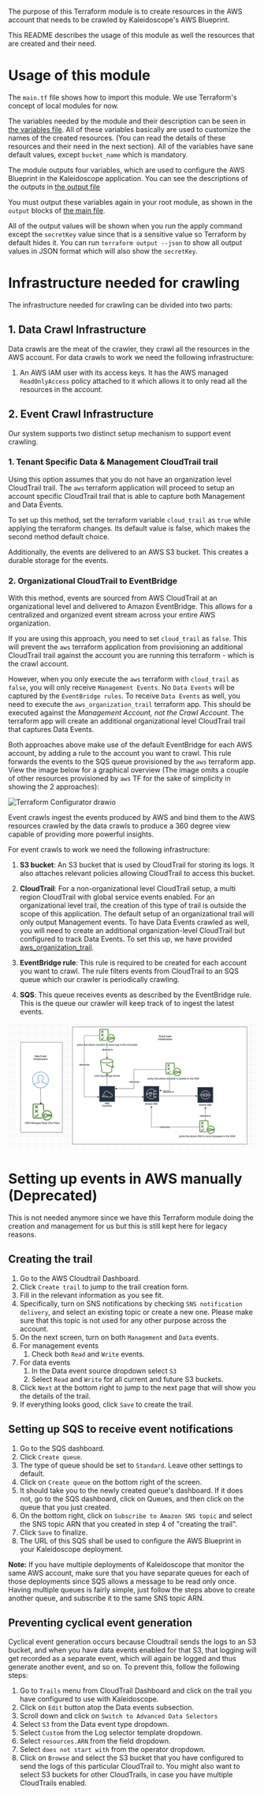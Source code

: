The purpose of this Terraform module is to create resources in the AWS account that needs to be crawled by Kaleidoscope's AWS Blueprint.

This README describes the usage of this module as well the resources that are created and their need.

# Usage of this module

The ```main.tf``` file shows how to import this module. We use Terraform's concept of local modules for now.

The variables needed by the module and their description can be seen in [the variables file](./kscope_crawl/variables.tf). All of these variables basically are used to customize the names of the created resources. (You can read the details of these resources and their need in the next section). All of the variables have sane default values, except ```bucket_name``` which is mandatory.

The module outputs four variables, which are used to configure the AWS Blueprint in the Kaleidoscope application. You can see the descriptions of the outputs in [the output file](./kscope_crawl/output.tf)

You must output these variables again in your root module, as shown in the ```output``` blocks of [the main file](./main.tf). 

All of the output values will be shown when you run the apply command except the ```secretKey``` value since that is a sensitive value so Terraform by default hides it. You can run ```terraform output --json``` to show all output values in JSON format which will also show the ```secretKey```.

# Infrastructure needed for crawling
The infrastructure needed for crawling can be divided into two parts:

## 1. Data Crawl Infrastructure
Data crawls are the meat of the crawler, they crawl all the resources in the AWS account. For data crawls to work we need the following infrastructure:

1. An AWS IAM user with its access keys. It has the AWS managed `ReadOnlyAccess` policy attached to it which allows it to only read all the resources in the account.

## 2. Event Crawl Infrastructure

Our system supports two distinct setup mechanism to support event crawling.

### 1. Tenant Specific Data & Management CloudTrail trail

Using this option assumes that you do not have an organization level CloudTrail trail. The `aws` terraform application will proceed to setup an account specific CloudTrail trail that is able to capture both Management and Data Events.

To set up this method, set the terraform variable `cloud_trail` as `true` while applying the terraform changes. Its default value is false, which makes the second method default choice.

Additionally, the events are delivered to an AWS S3 bucket. This creates a durable storage for the events.

### 2. Organizational CloudTrail to EventBridge

With this method, events are sourced from AWS CloudTrail at an organizational level and delivered to Amazon EventBridge. This allows for a centralized and organized event stream across your entire AWS organization.

If you are using this approach, you need to set `cloud_trail` as `false`. This will prevent the `aws` terraform application from provisioning an additional CloudTrail trail against the account you are running this terraform - which is the crawl account.

However, when you only execute the `aws` terraform with `cloud_trail` as `false`, you will only receive `Management Events`. No `Data Events` will be captured by the `EventBridge rules`. To receive `Data Events` as well, you need to execute the `aws_organization_trail` terraform app. This should be executed against the *Management Account, not the Crawl Account*. The terraform app will create an additional organizational level CloudTrail trail that captures Data Events.

Both approaches above make use of the default EventBridge for each AWS account, by adding a rule to the account you want to crawl. This rule forwards the events to the SQS queue provisioned by the `aws` terraform app. View the image below for a graphical overview (The image omits a couple of other resources provisioned by `aws` TF for the sake of simplicity in showing the 2 approaches):

![Terraform Configurator drawio](https://github.com/Kaleidoscope-Inc/blueprint-configurator/assets/2979095/18ee9d76-c8c2-4871-984c-4e15133fae58)

Event crawls ingest the events produced by AWS and bind them to the AWS resources crawled by the data crawls to produce a 360 degree view capable of providing more powerful insights. 

For event crawls to work we need the following infrastructure:

1. **S3 bucket**: An S3 bucket that is used by CloudTrail for storing its logs. It also attaches relevant policies allowing CloudTrail to access this bucket.

2. **CloudTrail**: For a non-organizational level CloudTrail setup, a multi region CloudTrail with global service events enabled. For an organizational level trail, the creation of this type of trail is outside the scope of this application. The default setup of an organizational trail will only output Management events. To have Data Events crawled as well, you will need to create an additional organization-level CloudTrail but configured to track Data Events. To set this up, we have provided [aws_organization_trail](../aws_organization_trail).

3. **EventBridge rule**: This rule is required to be created for each account you want to crawl. The rule filters events from CloudTrail to an SQS queue which our crawler is periodically crawling.

4. **SQS**: This queue receives events as described by the EventBridge rule. This is the queue our crawler will keep track of to ingest the latest events.

![](./images/crawl_infra.png)


# Setting up events in AWS manually (Deprecated)

This is not needed anymore since we have this Terraform module doing the creation and management for us but this is still kept here for legacy reasons.

## Creating the trail

1. Go to the AWS Cloudtrail Dashboard.
2. Click `Create trail` to jump to the trail creation form.
3. Fill in the relevant information as you see fit.
4. Specifically, turn on SNS notifications by checking `SNS notification delivery`,
   and select an existing topic or create a new one. Please make sure that this topic is not used for any other purpose across the account.
5. On the next screen, turn on both `Management` and `Data` events.
6. For management events
   1. Check both `Read` and `Write` events.
7. For data events
   1. In the Data event source dropdown select `S3`
   2. Select `Read` and `Write` for all current and future S3 buckets.
8. Click `Next` at the bottom right to jump to the next page that will show you the details of the trail.
9. If everything looks good, click `Save` to create the trail.

## Setting up SQS to receive event notifications

1. Go to the SQS dashboard.
2. Click `Create queue`.
3. The type of queue should be set to `Standard`. Leave other settings to default.
4. Click on `Create queue` on the bottom right of the screen.
5. It should take you to the newly created queue's dashboard. If it does not, go to the SQS dashboard, click on Queues, and then click on the queue that you just created.
6. On the bottom right, click on `Subscribe to Amazon SNS topic` and select the SNS topic ARN that you created in step 4 of "creating the trail".
7. Click `Save` to finalize.
8. The URL of this SQS shall be used to configure the AWS Blueprint in your Kaleidoscope deployment.

**Note:** If you have multiple deployments of Kaleidoscope that monitor the same AWS account, make sure that you have separate queues for each of those deployments since SQS allows a message to be read only once. Having multiple queues is fairly simple, just follow the steps above to create another queue, and subscribe it to the same SNS topic ARN.

## Preventing cyclical event generation

Cyclical event generation occurs because Cloudtrail sends the logs to an S3 bucket, and when you have data events enabled for that S3, that logging will get recorded as a separate event, which will again be logged and thus generate another event, and so on. To prevent this, follow the following steps:

1. Go to `Trails` menu from CloudTrail Dashboard and click on the trail you have configured to use with Kaleidoscope.
2. Click on `Edit` button atop the Data events subsection.
3. Scroll down and click on `Switch to Advanced Data Selectors`
4. Select `S3` from the Data event type dropdown.
5. Select `Custom` from the Log selector template dropdown.
6. Select `resources.ARN` from the field dropdown.
7. Select `does not start with` from the operator dropdown.
8. Click on `Browse` and select the S3 bucket that you have configured to send the logs of this particular CloudTrail to. You might also want to select S3 buckets for other CloudTrails, in case you have multiple CloudTrails enabled.
